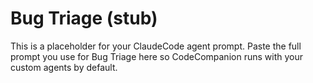 # Bug Triage (stub)
This is a placeholder for your ClaudeCode agent prompt.
Paste the full prompt you use for Bug Triage here so CodeCompanion runs with your custom agents by default.
